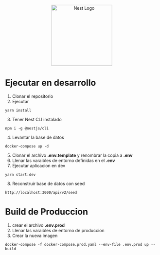 <p align="center">
  <a href="http://nestjs.com/" target="blank"><img src="https://nestjs.com/img/logo-small.svg" width="200" alt="Nest Logo" /></a>
</p>

# Ejecutar en desarrollo

1. Clonar el repositorio
2. Ejecutar
```
yarn install
```
3. Tener Nest CLI instalado
```
npm i -g @nestjs/cli
```
4. Levantar la base de datos
```
docker-compose up -d
```
5. Clonar el archivo __.env.template__ y renombrar la copia a __.env__
6. Llenar las varaibles de entorno definidas en el __.env__
7. Ejecutar aplicacion en dev
```
yarn start:dev
```
8. Reconstruir base de datos con seed
```
http://localhost:3000/api/v2/seed
```
# Build de Produccion
1. crear el archivo __.env.prod__
2. Llenar las varaibles de entorno de produccion
3. Crear la nueva imagen
```
docker-compose -f docker-compose.prod.yaml --env-file .env.prod up --build
```